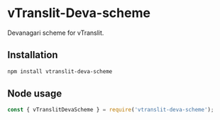 # vTranslit-Deva-scheme

Devanagari scheme for vTranslit.

## Installation

```bash
npm install vtranslit-deva-scheme
```

## Node usage

```js
const { vTranslitDevaScheme } = require('vtranslit-deva-scheme');

```
